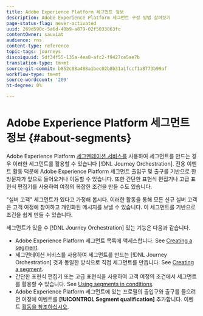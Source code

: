 ```yaml
---
title: Adobe Experience Platform 세그먼트 정보
description: Adobe Experience Platform 세그먼트 구성 방법 살펴보기
page-status-flag: never-activated
uuid: 269d590c-5a6d-40b9-a879-02f5033863fc
contentOwner: sauviat
audience: rns
content-type: reference
topic-tags: journeys
discoiquuid: 5df34f55-135a-4ea8-afc2-f9427ce5ae7b
translation-type: tm+mt
source-git-commit: b852c08a488a1bec02b8b31a1fccf1a8773b99af
workflow-type: tm+mt
source-wordcount: '209'
ht-degree: 0%

---
```



# Adobe Experience Platform 세그먼트 정보 {#about-segments}

Adobe Experience Platform [세그멘테이션 서비스를](https://docs.adobe.com/content/help/en/experience-platform/segmentation/home.html) 사용하여 세그먼트를 만드는 경우 이러한 세그먼트를 활용할 수 있습니다 [!DNL Journey Orchestration]. 전용 이벤트 활동 덕분에 Adobe Experience Platform 세그먼트 출입구 및 출구를 기반으로 한 방문자가 앞으로 들어오거나 이동할 수 있습니다. 또한 간단한 표현식 편집기나 고급 표현식 편집기를 사용하여 여정의 복잡한 조건을 만들 수도 있습니다.

&quot;실버 고객&quot; 세그먼트가 있다고 가정해 봅시다. 이러한 활동을 통해 모든 신규 실버 고객은 고객 여정에 참여하고 개인화된 메시지를 보낼 수 있습니다. 이 세그먼트를 기반으로 조건을 쉽게 만들 수 있습니다.

세그먼트가 있을 수 [!DNL Journey Orchestration] 있는 기능은 다음과 같습니다.

* Adobe Experience Platform 세그먼트 목록에 액세스합니다. See [Creating a segment](../segment/creating-a-segment.md).
* 세그먼테이션 서비스를 사용하여 세그먼트를 만드는 [!DNL Journey Orchestration] 것과 동일한 방식으로 직접 세그먼트를 만듭니다. See [Creating a segment](../segment/creating-a-segment.md).
* 간단한 표현식 편집기 또는 고급 표현식을 사용하여 고객 여정의 조건에서 세그먼트를 활용할 수 있습니다. See [Using segments in conditions](../segment/using-a-segment.md).
* Adobe Experience Platform 세그먼트에 있는 프로필의 출입구와 출구를 들으려면 여정에 이벤트를 **[!UICONTROL Segment qualification]** 추가합니다. 이벤트 [활동을 참조하십시오](../building-journeys/segment-qualification-events.md).
